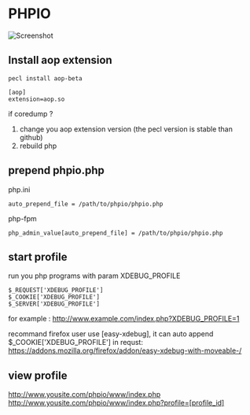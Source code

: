 # PHPIO
![Screenshot](//raw.github.com/hemon/phpio/master/www/img/screenshot.png)

## Install aop extension
```
pecl install aop-beta
```
```
[aop]  
extension=aop.so 
```
if coredump ?  
1. change you aop extension version (the pecl version is stable than github)  
2. rebuild php

## prepend phpio.php
php.ini  
```
auto_prepend_file = /path/to/phpio/phpio.php  
```
php-fpm  
```
php_admin_value[auto_prepend_file] = /path/to/phpio/phpio.php
```

## start profile
run you php programs with param XDEBUG_PROFILE  
```
$_REQUEST['XDEBUG_PROFILE']  
$_COOKIE['XDEBUG_PROFILE']  
$_SERVER['XDEBUG_PROFILE']  
```

for example : 
http://www.example.com/index.php?XDEBUG_PROFILE=1 

recommand firefox user use [easy-xdebug], it can auto append $_COOKIE['XDEBUG_PROFILE'] in requst: 
https://addons.mozilla.org/firefox/addon/easy-xdebug-with-moveable-/

## view profile
http://www.yousite.com/phpio/www/index.php   
http://www.yousite.com/phpio/www/index.php?profile=[profile_id]
